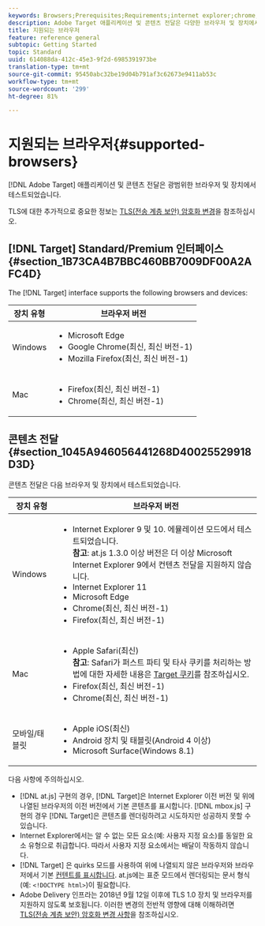 ```yaml
---
keywords: Browsers;Prerequisites;Requirements;internet explorer;chrome;firefox;safari;android;surface
description: Adobe Target 애플리케이션 및 콘텐츠 전달은 다양한 브라우저 및 장치에서 테스트되었습니다.
title: 지원되는 브라우저
feature: reference general
subtopic: Getting Started
topic: Standard
uuid: 614088da-412c-45e3-9f2d-6985391973be
translation-type: tm+mt
source-git-commit: 95450abc32be19d04b791af3c62673e9411ab53c
workflow-type: tm+mt
source-wordcount: '299'
ht-degree: 81%

---
```



# 지원되는 브라우저{#supported-browsers}

[!DNL Adobe Target] 애플리케이션 및 콘텐츠 전달은 광범위한 브라우저 및 장치에서 테스트되었습니다.

TLS에 대한 추가적으로 중요한 정보는 [TLS(전송 계층 보안) 암호화 변경](/help/c-implementing-target/c-considerations-before-you-implement-target/tls-transport-layer-security-encryption.md#concept_CC1001E9D3AE4BABAF90B8311B0A6451)을 참조하십시오.

## [!DNL Target] Standard/Premium 인터페이스 {#section_1B73CA4B7BBC460BB7009DF00A2AFC4D}

The [!DNL Target] interface supports the following browsers and devices:

| 장치 유형 | 브라우저 버전 |
|--- |--- |
| Windows | <ul><li>Microsoft Edge</li><li>Google Chrome(최신, 최신 버전-1)</li><li>Mozilla Firefox(최신, 최신 버전-1)</li></ul> |
| Mac | <ul><li>Firefox(최신, 최신 버전-1)</li><li>Chrome(최신, 최신 버전-1)</li></ul> |

## 콘텐츠 전달 {#section_1045A946056441268D40025529918D3D}

콘텐츠 전달은 다음 브라우저 및 장치에서 테스트되었습니다.

| 장치 유형 | 브라우저 버전 |
|--- |--- |
| Windows | <ul><li>Internet Explorer 9 및 10. 에뮬레이션 모드에서 테스트되었습니다.<br>**참고**: at.js 1.3.0 이상 버전은 더 이상 Microsoft Internet Explorer 9에서 컨텐츠 전달을 지원하지 않습니다.</li><li>Internet Explorer 11</li><li>Microsoft Edge</li><li>Chrome(최신, 최신 버전-1)</li><li>Firefox(최신, 최신 버전-1)</li></ul> |
| Mac | <ul><li>Apple Safari(최신)<br>**참고**: Safari가 퍼스트 파티 및 타사 쿠키를 처리하는 방법에 대한 자세한 내용은 [Target 쿠키](/help/c-implementing-target/c-implementing-target-for-client-side-web/t-mbox-download/cookie-behavior.md)를 참조하십시오.</li><li>Firefox(최신, 최신 버전-1)</li><li>Chrome(최신, 최신 버전-1)</li></ul> |
| 모바일/태블릿 | <ul><li>Apple iOS(최신)</li><li>Android 장치 및 태블릿(Android 4 이상)</li><li>Microsoft Surface(Windows 8.1)</li></ul> |

다음 사항에 주의하십시오.

* [!DNL at.js] 구현의 경우, [!DNL Target]은 Internet Explorer 이전 버전 및 위에 나열된 브라우저의 이전 버전에서 기본 콘텐츠를 표시합니다. [!DNL mbox.js] 구현의 경우 [!DNL Target]은 콘텐츠를 렌더링하려고 시도하지만 성공하지 못할 수 있습니다.
* Internet Explorer에서는 알 수 없는 모든 요소(예: 사용자 지정 요소)를 동일한 요소 유형으로 취급합니다. 따라서 사용자 지정 요소에서는 배달이 작동하지 않습니다.
* [!DNL Target] 은 quirks 모드를 사용하여 위에 나열되지 않은 브라우저와 브라우저에서 기본 [컨텐트를 표시합니다](https://en.wikipedia.org/wiki/Quirks_mode). at.js에는 표준 모드에서 렌더링되는 문서 형식(예: `<!DOCTYPE html>`)이 필요합니다.
* Adobe Delivery 인프라는 2018년 9월 12일 이후에 TLS 1.0 장치 및 브라우저를 지원하지 않도록 보호됩니다. 이러한 변경의 전반적 영향에 대해 이해하려면 [TLS(전송 계층 보안) 암호화 변경 사항](/help/c-implementing-target/c-considerations-before-you-implement-target/tls-transport-layer-security-encryption.md#concept_CC1001E9D3AE4BABAF90B8311B0A6451)을 참조하십시오.
